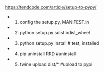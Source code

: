 https://tendcode.com/article/setup-to-pypy/

- 1. config the setup.py, MANIFEST.in
- 2. python setup.py sdist bdist_wheel
- 3. python setup.py install # test, installed
- 4. pip uninstall RRD #uninstall
- 5. twine upload dist/* #upload to pypi 

